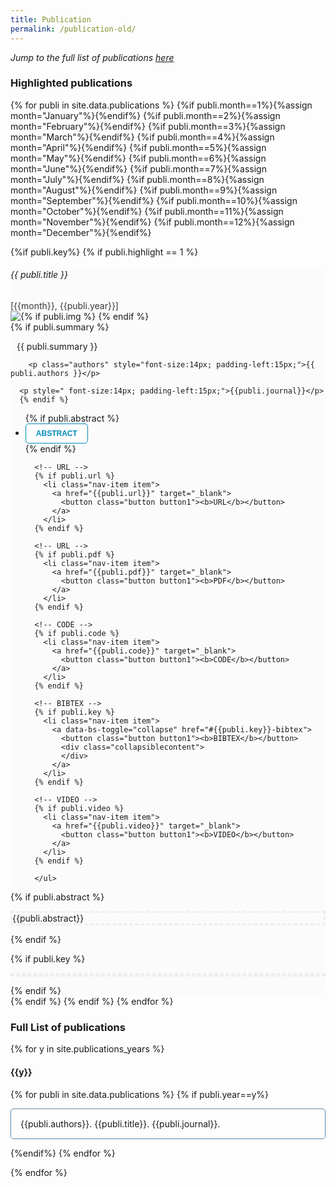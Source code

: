 ```yaml
---
title: Publication
permalink: /publication-old/
---
```

<style>
.button {
  background-color: white;
  border: none;
  color: white;
  padding: 8px 16px;
  cursor: pointer;
  text-align: center;
  font-size: 12px;
  transition-duration: 0.5s;
  cursor: pointer;
}
.button1 {
  color: #008CBA; 
  border: 1px solid #008CBA;
  border-radius: 5px;
}
.button1:hover {
  background-color: #008CBA;
  color: white;
}
.button1:after {
  color: white;
  font-weight: bold;
  float: center;
}
.collapsiblecontent {
  padding: 0 18px;
  max-height: 0;
  overflow: hidden;
  text-align: left;
  transition: max-height 0.2s ease-out;
  background-color: #f1f1f1;
}
</style>

<p><i>Jump to the full list of publications <a href="#full-list"> here</a></i></p>


<h3>Highlighted publications</h3>
<span style="display: block; margin-bottom: 1 em"></span>

{% for publi in site.data.publications %}
    {%if publi.month==1%}{%assign month="January"%}{%endif%}
    {%if publi.month==2%}{%assign month="February"%}{%endif%}
    {%if publi.month==3%}{%assign month="March"%}{%endif%}
    {%if publi.month==4%}{%assign month="April"%}{%endif%}
    {%if publi.month==5%}{%assign month="May"%}{%endif%}
    {%if publi.month==6%}{%assign month="June"%}{%endif%}
    {%if publi.month==7%}{%assign month="July"%}{%endif%}
    {%if publi.month==8%}{%assign month="August"%}{%endif%}
    {%if publi.month==9%}{%assign month="September"%}{%endif%}
    {%if publi.month==10%}{%assign month="October"%}{%endif%}
    {%if publi.month==11%}{%assign month="November"%}{%endif%}
    {%if publi.month==12%}{%assign month="December"%}{%endif%}

{%if publi.key%}
{% if publi.highlight == 1 %}
<div class="container mb-2">
<div class="row card card-body" style="background-color: #fcfbfb;">
  <div class="row">
    <h6 class="">{{ publi.title }}</h6>
    <span style="color: #363636;">[{{month}}, {{publi.year}}]</span>
  </div>
  <div class="row">
    <div class="column">
       {% if publi.img %}
        <img src="/publications/images/{{ publi.img }}" class="img-fluid" style="float:left;" />
       {% endif %}
    </div>
    <div class="col">
      {% if publi.summary %}
        <p style="font-size:14px; text-align:justify; padding-left:10px; padding-right:10px">{{ publi.summary }}</p>

        <p class="authors" style="font-size:14px; padding-left:15px;">{{ publi.authors }}</p>

      <p style=" font-size:14px; padding-left:15px;">{{publi.journal}}</p>
      {% endif %}      
  </div>


  <div class="row">
    <ul class="nav">
      <!-- ABSTRACT -->
      {% if publi.abstract %}
      <li class="nav-item item">
        <a data-bs-toggle="collapse" href="#{{publi.key}}-abstract">
        <button class="button button1"><b>ABSTRACT</b></button>
        </a>
      </li>
      {% endif %}

      <!-- URL -->
      {% if publi.url %}
        <li class="nav-item item">
          <a href="{{publi.url}}" target="_blank">
            <button class="button button1"><b>URL</b></button>
          </a>
        </li>
      {% endif %}

      <!-- URL -->
      {% if publi.pdf %}
        <li class="nav-item item">
          <a href="{{publi.pdf}}" target="_blank">
            <button class="button button1"><b>PDF</b></button>
          </a>
        </li>
      {% endif %}

      <!-- CODE -->
      {% if publi.code %}
        <li class="nav-item item"> 
          <a href="{{publi.code}}" target="_blank">
            <button class="button button1"><b>CODE</b></button>
          </a>
        </li>
      {% endif %}

      <!-- BIBTEX -->
      {% if publi.key %}
        <li class="nav-item item">
          <a data-bs-toggle="collapse" href="#{{publi.key}}-bibtex">
            <button class="button button1"><b>BIBTEX</b></button>
            <div class="collapsiblecontent">
            </div>
          </a>
        </li>
      {% endif %}

      <!-- VIDEO -->
      {% if publi.video %}
        <li class="nav-item item">
          <a href="{{publi.video}}" target="_blank">
            <button class="button button1"><b>VIDEO</b></button>
          </a>
        </li>
      {% endif %}

      </ul>

  </div>

  <div class="row">
  

  {% if publi.abstract %}
  <p id="{{publi.key}}-abstract" class="collapse p-2" style="border-style: dashed; text-align:justify; border-color: #eee">{{publi.abstract}}</p>
  {% endif %}

  {% if publi.key %}
  <p id="{{publi.key}}-bibtex" class="collapse" style="border-style: dashed; border-color:#eee">

  <object data="/publications/references/{{publi.key}}.txt" width="100%" style="overflow: auto;"></object>
  </p>
  {% endif %}
  </div>
  </div>
  </div>
  </div>
  {% endif %}
  {% endif %}
  {% endfor %}


  <span style="display: block; margin-bottom: 3 em"></span>


  <h3 id="full-list">Full List of publications</h3>
  <!-- <span style="display: block; margin-bottom: 1 em"></span> -->

  {% for y in site.publications_years %}

  <h4 class="year">{{y}}</h4>
  <!-- <span style="display: block; margin-bottom: 2 em"></span> -->

  {% for publi in site.data.publications %}
  {% if publi.year==y%}

  <div style="text-align:justify; padding: 15px;  border-radius:5px; border: 1px solid #5d8aa8; margin-bottom:5px;">
      {{publi.authors}}. <a href="{{publi.url}}" style="text-decoration:none;" target="_blank">{{publi.title}}</a>. {{publi.journal}}.
  </div>

  {%endif%}
  {% endfor %}
  <!-- <span style="display: block; margin-bottom: 3 em"></span> -->

  {% endfor %}
  <!-- </div> -->

<script>
var coll = document.getElementsByClassName("button");
var i;

for (i = 0; i < coll.length; i++) {
  coll[i].addEventListener("click", function() {
    this.classList.toggle("active");
    var content = this.nextElementSibling;
    if (content.style.maxHeight){
      content.style.maxHeight = null;
    } else {
      content.style.maxHeight = content.scrollHeight + "px";
    } 
  });
}
</script>
